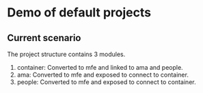 # Demo of default projects


## Current scenario

The project structure contains 3 modules.

1. container: Converted to mfe and linked to ama and people.
2. ama: Converted to mfe and exposed to connect to container.
3. people: Converted to mfe and exposed to connect to container.